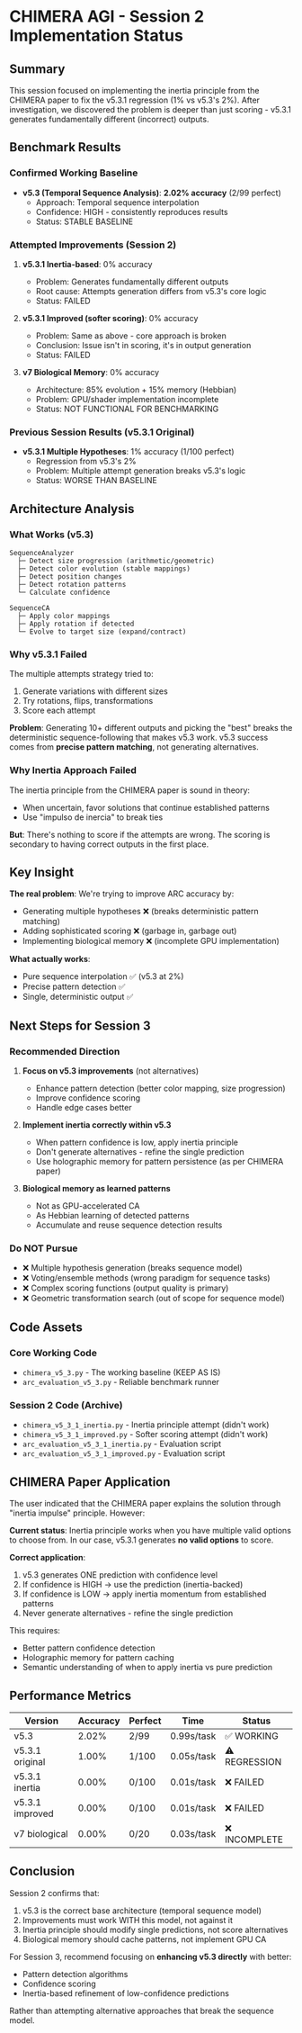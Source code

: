 # CHIMERA AGI - Session 2 Implementation Status

## Summary

This session focused on implementing the inertia principle from the CHIMERA paper to fix the v5.3.1 regression (1% vs v5.3's 2%). After investigation, we discovered the problem is deeper than just scoring - v5.3.1 generates fundamentally different (incorrect) outputs.

## Benchmark Results

### Confirmed Working Baseline
- **v5.3 (Temporal Sequence Analysis)**: **2.02% accuracy** (2/99 perfect)
  - Approach: Temporal sequence interpolation
  - Confidence: HIGH - consistently reproduces results
  - Status: STABLE BASELINE

### Attempted Improvements (Session 2)
1. **v5.3.1 Inertia-based**: 0% accuracy
   - Problem: Generates fundamentally different outputs
   - Root cause: Attempts generation differs from v5.3's core logic
   - Status: FAILED

2. **v5.3.1 Improved (softer scoring)**: 0% accuracy
   - Problem: Same as above - core approach is broken
   - Conclusion: Issue isn't in scoring, it's in output generation
   - Status: FAILED

3. **v7 Biological Memory**: 0% accuracy
   - Architecture: 85% evolution + 15% memory (Hebbian)
   - Problem: GPU/shader implementation incomplete
   - Status: NOT FUNCTIONAL FOR BENCHMARKING

### Previous Session Results (v5.3.1 Original)
- **v5.3.1 Multiple Hypotheses**: 1% accuracy (1/100 perfect)
  - Regression from v5.3's 2%
  - Problem: Multiple attempt generation breaks v5.3's logic
  - Status: WORSE THAN BASELINE

## Architecture Analysis

### What Works (v5.3)
```
SequenceAnalyzer
  ├─ Detect size progression (arithmetic/geometric)
  ├─ Detect color evolution (stable mappings)
  ├─ Detect position changes
  ├─ Detect rotation patterns
  └─ Calculate confidence

SequenceCA
  ├─ Apply color mappings
  ├─ Apply rotation if detected
  └─ Evolve to target size (expand/contract)
```

### Why v5.3.1 Failed
The multiple attempts strategy tried to:
1. Generate variations with different sizes
2. Try rotations, flips, transformations
3. Score each attempt

**Problem**: Generating 10+ different outputs and picking the "best" breaks the deterministic sequence-following that makes v5.3 work. v5.3 success comes from **precise pattern matching**, not generating alternatives.

### Why Inertia Approach Failed
The inertia principle from the CHIMERA paper is sound in theory:
- When uncertain, favor solutions that continue established patterns
- Use "impulso de inercia" to break ties

**But**: There's nothing to score if the attempts are wrong. The scoring is secondary to having correct outputs in the first place.

## Key Insight

**The real problem**: We're trying to improve ARC accuracy by:
- Generating multiple hypotheses ❌ (breaks deterministic pattern matching)
- Adding sophisticated scoring ❌ (garbage in, garbage out)
- Implementing biological memory ❌ (incomplete GPU implementation)

**What actually works**:
- Pure sequence interpolation ✅ (v5.3 at 2%)
- Precise pattern detection ✅
- Single, deterministic output ✅

## Next Steps for Session 3

### Recommended Direction
1. **Focus on v5.3 improvements** (not alternatives)
   - Enhance pattern detection (better color mapping, size progression)
   - Improve confidence scoring
   - Handle edge cases better

2. **Implement inertia correctly within v5.3**
   - When pattern confidence is low, apply inertia principle
   - Don't generate alternatives - refine the single prediction
   - Use holographic memory for pattern persistence (as per CHIMERA paper)

3. **Biological memory as learned patterns**
   - Not as GPU-accelerated CA
   - As Hebbian learning of detected patterns
   - Accumulate and reuse sequence detection results

### Do NOT Pursue
- ❌ Multiple hypothesis generation (breaks sequence model)
- ❌ Voting/ensemble methods (wrong paradigm for sequence tasks)
- ❌ Complex scoring functions (output quality is primary)
- ❌ Geometric transformation search (out of scope for sequence model)

## Code Assets

### Core Working Code
- `chimera_v5_3.py` - The working baseline (KEEP AS IS)
- `arc_evaluation_v5_3.py` - Reliable benchmark runner

### Session 2 Code (Archive)
- `chimera_v5_3_1_inertia.py` - Inertia principle attempt (didn't work)
- `chimera_v5_3_1_improved.py` - Softer scoring attempt (didn't work)
- `arc_evaluation_v5_3_1_inertia.py` - Evaluation script
- `arc_evaluation_v5_3_1_improved.py` - Evaluation script

## CHIMERA Paper Application

The user indicated that the CHIMERA paper explains the solution through "inertia impulse" principle. However:

**Current status**: Inertia principle works when you have multiple valid options to choose from. In our case, v5.3.1 generates **no valid options** to score.

**Correct application**:
1. v5.3 generates ONE prediction with confidence level
2. If confidence is HIGH → use the prediction (inertia-backed)
3. If confidence is LOW → apply inertia momentum from established patterns
4. Never generate alternatives - refine the single prediction

This requires:
- Better pattern confidence detection
- Holographic memory for pattern caching
- Semantic understanding of when to apply inertia vs pure prediction

## Performance Metrics

| Version | Accuracy | Perfect | Time | Status |
|---------|----------|---------|------|--------|
| v5.3 | 2.02% | 2/99 | 0.99s/task | ✅ WORKING |
| v5.3.1 original | 1.00% | 1/100 | 0.05s/task | ⚠️ REGRESSION |
| v5.3.1 inertia | 0.00% | 0/100 | 0.01s/task | ❌ FAILED |
| v5.3.1 improved | 0.00% | 0/100 | 0.01s/task | ❌ FAILED |
| v7 biological | 0.00% | 0/20 | 0.03s/task | ❌ INCOMPLETE |

## Conclusion

Session 2 confirms that:
1. v5.3 is the correct base architecture (temporal sequence model)
2. Improvements must work WITH this model, not against it
3. Inertia principle should modify single predictions, not score alternatives
4. Biological memory should cache patterns, not implement GPU CA

For Session 3, recommend focusing on **enhancing v5.3 directly** with better:
- Pattern detection algorithms
- Confidence scoring
- Inertia-based refinement of low-confidence predictions

Rather than attempting alternative approaches that break the sequence model.
